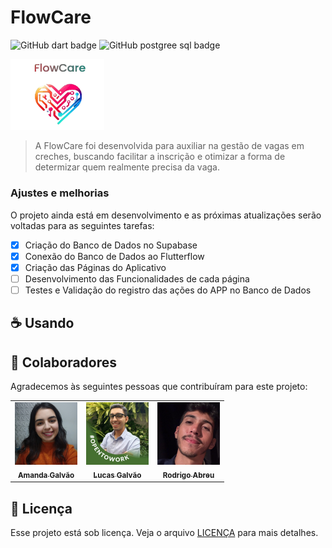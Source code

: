 # FlowCare

![GitHub dart badge](https://img.shields.io/badge/Dart-0175C2?style=for-the-badge&logo=dart&logoColor=white)
![GitHub postgree sql badge](https://img.shields.io/badge/PostgreSQL-316192?style=for-the-badge&logo=postgresql&logoColor=white)

<img src="assets/flowcare_transparente.png" alt="Logo FlowCare" width="150">

> A FlowCare foi desenvolvida para auxiliar na gestão de vagas em creches, buscando facilitar a inscrição e otimizar a forma de determizar quem realmente precisa da vaga.

### Ajustes e melhorias

O projeto ainda está em desenvolvimento e as próximas atualizações serão voltadas para as seguintes tarefas:

- [x] Criação do Banco de Dados no Supabase
- [x] Conexão do Banco de Dados ao Flutterflow
- [x] Criação das Páginas do Aplicativo
- [ ] Desenvolvimento das Funcionalidades de cada página
- [ ] Testes e Validação do registro das ações do APP no Banco de Dados

## ☕ Usando <FlowCare>



## 🤝 Colaboradores

Agradecemos às seguintes pessoas que contribuíram para este projeto:

<table>
  <tr>
    <td align="center">
      <a href="#" title="https://www.linkedin.com/in/amanda-galv%C3%A3o-dos-santos-aa316a290/">
        <img src="assets/perfil_Amanda.jpeg" width="100px;" alt="Foto da Amanda no Linkedin"/><br>
        <sub>
          <b>Amanda Galvão</b>
        </sub>
      </a>
    </td>
    <td align="center">
      <a href="#" title="https://www.linkedin.com/in/lucasgalv%C3%A3o/">
        <img src="assets/perfil_Lucas.jpeg" width="100px;" alt="Foto do Lucas no Linkedin"/><br>
        <sub>
          <b>Lucas Galvão</b>
        </sub>
      </a>
    </td>
    <td align="center">
      <a href="#" title="https://www.linkedin.com/in/rodrigoabreuuu/"">
        <img src="assets/perfil_Rodrigo.jpeg" width="100px;" alt="Foto do Rodrigo no Linkedin"/><br>
        <sub>
          <b>Rodrigo Abreu</b>
        </sub>
      </a>
    </td>
  </tr>
</table>

## 📝 Licença

Esse projeto está sob licença. Veja o arquivo [LICENÇA](LICENSE.md) para mais detalhes.

